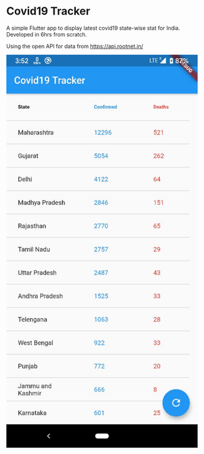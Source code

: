 # Covid19 Tracker

A simple Flutter app to display latest covid19 state-wise stat for India. Developed in 6hrs from scratch. 

Using the open API for data from https://api.rootnet.in/


<img width="800" alt="iCast screenshot" src="https://github.com/axayjha/covid19tracker/raw/master/covScr.jpeg">
